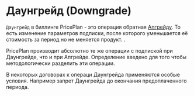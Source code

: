# Даунгрейд (Downgrade)

`Даунгрейд` в биллинге PricePlan - это операция обратная [Апгрейду](subscription_upgrade.md). То есть изменение параметров подписки, после которого уменьшается её стоимость за период но не меняется продукт. .

PricePlan производит абсолютно те же операции с подпиской при Даунгрейде, что и при Апгрейде. Определение введено для того чтобы методологически разделить эти операции. 

В некоторых договорах к операци Даунгрейда применяются особые условия. Например запрет Даунгрейда до окончания предоплаченного периода.